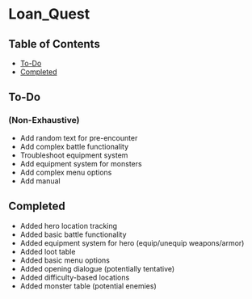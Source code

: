 # Loan_Quest

## Table of Contents
* [To-Do](#to-do)
* [Completed](#completed)

## To-Do
### (Non-Exhaustive)

* Add random text for pre-encounter
* Add complex battle functionality
* Troubleshoot equipment system
* Add equipment system for monsters
* Add complex menu options
* Add manual

## Completed

* Added hero location tracking
* Added basic battle functionality
* Added equipment system for hero (equip/unequip weapons/armor)
* Added loot table
* Added basic menu options
* Added opening dialogue (potentially tentative)
* Added difficulty-based locations
* Added monster table (potential enemies)
